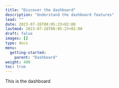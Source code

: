 ```yaml
---
title: "Discover the dashboard"
description: "Understand the dashboard features"
lead: ""
date: 2023-07-26T08:05:23+02:00
lastmod: 2023-07-26T08:05:23+02:00
draft: false
images: []
type: docs
menu:
  getting-started:
    parent: "Dashboard"
weight: 400
toc: true
---
```


This is the dashboard
